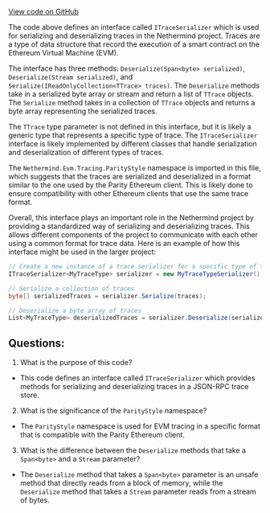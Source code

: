 [View code on GitHub](https://github.com/nethermindeth/nethermind/Nethermind.JsonRpc.TraceStore/ITraceSerializer.cs)

The code above defines an interface called `ITraceSerializer` which is used for serializing and deserializing traces in the Nethermind project. Traces are a type of data structure that record the execution of a smart contract on the Ethereum Virtual Machine (EVM). 

The interface has three methods: `Deserialize(Span<byte> serialized)`, `Deserialize(Stream serialized)`, and `Serialize(IReadOnlyCollection<TTrace> traces)`. The `Deserialize` methods take in a serialized byte array or stream and return a list of `TTrace` objects. The `Serialize` method takes in a collection of `TTrace` objects and returns a byte array representing the serialized traces.

The `TTrace` type parameter is not defined in this interface, but it is likely a generic type that represents a specific type of trace. The `ITraceSerializer` interface is likely implemented by different classes that handle serialization and deserialization of different types of traces.

The `Nethermind.Evm.Tracing.ParityStyle` namespace is imported in this file, which suggests that the traces are serialized and deserialized in a format similar to the one used by the Parity Ethereum client. This is likely done to ensure compatibility with other Ethereum clients that use the same trace format.

Overall, this interface plays an important role in the Nethermind project by providing a standardized way of serializing and deserializing traces. This allows different components of the project to communicate with each other using a common format for trace data. Here is an example of how this interface might be used in the larger project:

```csharp
// Create a new instance of a trace serializer for a specific type of trace
ITraceSerializer<MyTraceType> serializer = new MyTraceTypeSerializer();

// Serialize a collection of traces
byte[] serializedTraces = serializer.Serialize(traces);

// Deserialize a byte array of traces
List<MyTraceType> deserializedTraces = serializer.Deserialize(serializedTraces);
```
## Questions: 
 1. What is the purpose of this code?
- This code defines an interface called `ITraceSerializer` which provides methods for serializing and deserializing traces in a JSON-RPC trace store.

2. What is the significance of the `ParityStyle` namespace?
- The `ParityStyle` namespace is used for EVM tracing in a specific format that is compatible with the Parity Ethereum client.

3. What is the difference between the `Deserialize` methods that take a `Span<byte>` and a `Stream` parameter?
- The `Deserialize` method that takes a `Span<byte>` parameter is an unsafe method that directly reads from a block of memory, while the `Deserialize` method that takes a `Stream` parameter reads from a stream of bytes.